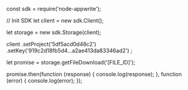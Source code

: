 const sdk = require('node-appwrite');

// Init SDK
let client = new sdk.Client();

let storage = new sdk.Storage(client);

client
    .setProject('5df5acd0d48c2')
    .setKey('919c2d18fb5d4...a2ae413da83346ad2')
;

let promise = storage.getFileDownload('[FILE_ID]');

promise.then(function (response) {
    console.log(response);
}, function (error) {
    console.log(error);
});